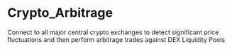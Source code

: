 # Crypto_Arbitrage
Connect to all major central crypto exchanges to detect significant price fluctuations and then perform arbitrage trades against DEX Liquidity Pools
